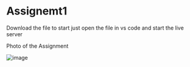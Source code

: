 # Assignemt1
Download the file 
to start just open the file in vs code and start the live server 


Photo of the Assignment

![image](https://github.com/abhinavxpartap/Assignemt1/assets/97788318/94100bda-c455-4d16-9d58-71f87ed3e414)
